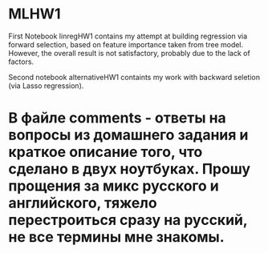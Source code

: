 # MLHW1
First Notebook linregHW1 contains my attempt at building regression via forward selection, based on feature importance taken from tree model. However, the overall result is not satisfactory, probably due to the lack of factors. 

Second notebook alternativeHW1 containts my work with backward seletion (via Lasso regression). 

# В файле comments - ответы на вопросы из домашнего задания и краткое описание того, что сделано в двух ноутбуках. Прошу прощения за микс русского и английского, тяжело перестроиться сразу на русский, не все термины мне знакомы.
